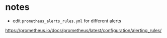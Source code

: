 # notes

- edit `prometheus_alerts_rules.yml` for different alerts

<https://prometheus.io/docs/prometheus/latest/configuration/alerting_rules/>